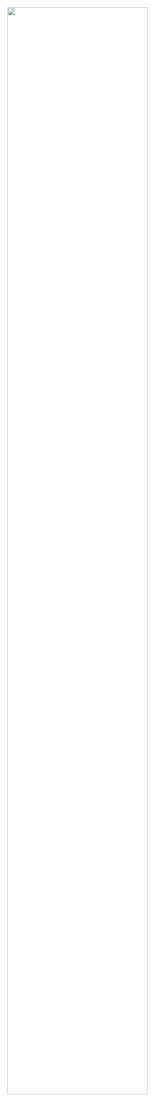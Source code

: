 <img width="80%" src="https://github.com/costanga/graphics/assets/113983413/c7ba07cc-83af-4ffc-824c-1c061af16a75"/>
